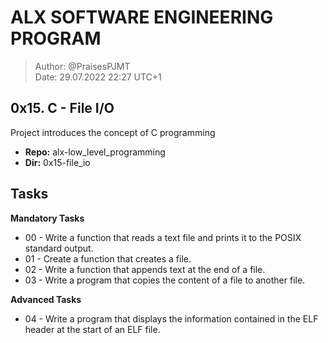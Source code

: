 # ALX SOFTWARE ENGINEERING PROGRAM 

> Author:         @PraisesPJMT <br>
> Date:           29.07.2022 22:27 UTC+1


## 0x15. C - File I/O
Project introduces the concept of C programming

- **Repo:**   alx-low_level_programming
- **Dir:**    0x15-file_io

## Tasks
**Mandatory Tasks**
- 00 - Write a function that reads a text file and prints it to the POSIX standard output.
- 01 - Create a function that creates a file.
- 02 - Write a function that appends text at the end of a file.
- 03 - Write a program that copies the content of a file to another file.

**Advanced Tasks**
- 04 - Write a program that displays the information contained in the ELF header at the start of an ELF file.
